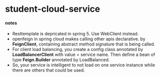 # student-cloud-service

#### notes
- Resttemplate is depricated in spring 5. Use WebClient instead.
- openfeign in spring cloud makes calling other apis declarative. by **FeignClient**, containing abstract method signature that is being called.
- For client load balancing, you create a config class annotated by **LoadBalancerClient** with value = service name. Then define a bean of type **Feign.Builder** annotated by LoadBalanced.
- So, your service is intelligent to not load on one service instance while there are others that could be used.
